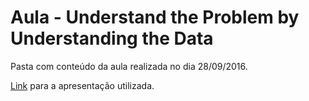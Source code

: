 # Aula - Understand the Problem by Understanding the Data

Pasta com conteúdo da aula realizada no dia 28/09/2016.

[Link]() para a apresentação utilizada.
